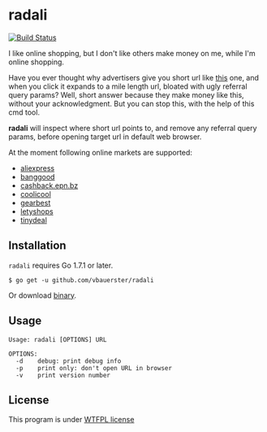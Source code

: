 # radali

[![Build Status](https://travis-ci.org/vbauerster/radali.svg?branch=master)](https://travis-ci.org/vbauerster/radali)

I like online shopping, but I don't like others make money on me, while I'm online shopping.

Have you ever thought why advertisers give you short url like [this](https://goo.gl/yZqJ3p) one,
and when you click it expands to a mile length url, bloated with ugly referral query params?
Well, short answer because they make money like this, without your acknowledgment.
But you can stop this, with the help of this cmd tool.

**radali** will inspect where short url points to, and remove any referral query params,
before opening target url in default web browser.

At the moment following online markets are supported:

* [aliexpress](https://ru.aliexpress.com)
* [banggood](http://www.banggood.com)
* [cashback.epn.bz](https://cashback.epn.bz)
* [coolicool](http://www.coolicool.com)
* [gearbest](http://www.gearbest.com)
* [letyshops](https://letyshops.ru)
* [tinydeal](http://www.tinydeal.com)

## Installation
`radali` requires Go 1.7.1 or later.
```
$ go get -u github.com/vbauerster/radali
```
Or download [binary](https://github.com/vbauerster/radali/releases/latest).

## Usage
```
Usage: radali [OPTIONS] URL

OPTIONS:
  -d    debug: print debug info
  -p    print only: don't open URL in browser
  -v    print version number
```

## License

This program is under [WTFPL license](http://www.wtfpl.net)
